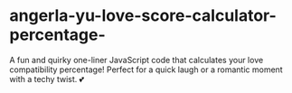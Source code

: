 # angerla-yu-love-score-calculator-percentage-
A fun and quirky one-liner JavaScript code that calculates your love compatibility percentage! Perfect for a quick laugh or a romantic moment with a techy twist. 💕  
